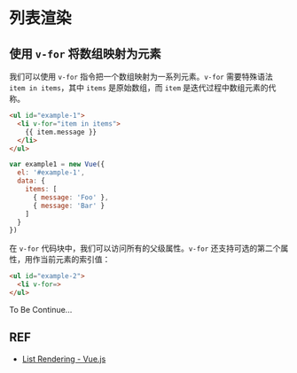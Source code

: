 # 列表渲染

## 使用 `v-for` 将数组映射为元素

我们可以使用 `v-for` 指令把一个数组映射为一系列元素。`v-for` 需要特殊语法 `item in items`，其中 `items` 是原始数组，而 `item` 是迭代过程中数组元素的代称。

```html
<ul id="example-1">
  <li v-for="item in items">
    {{ item.message }}
  </li>
</ul>
```

```js
var example1 = new Vue({
  el: '#example-1',
  data: {
    items: [
      { message: 'Foo' },
      { message: 'Bar' }
    ]
  }
})
```

在 `v-for` 代码块中，我们可以访问所有的父级属性。`v-for` 还支持可选的第二个属性，用作当前元素的索引值：

```html
<ul id="example-2">
  <li v-for=>
</ul>
```

To Be Continue...

## REF

- [List Rendering - Vue.js][guide]

[guide]: https://vuejs.org/v2/guide/list.html